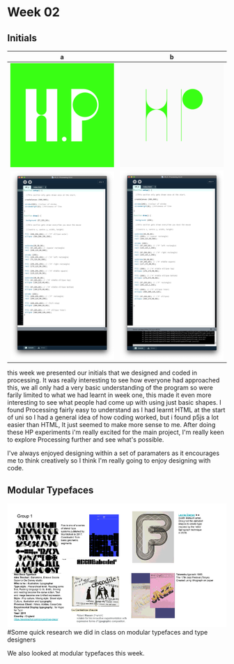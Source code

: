 # Week 02

## Initials

                 
   a  |  b
:-------------------------:|:-------------------------:
![](HP2.png)       |  ![](HP3.png) 
![](HP2screenshot.jpg)       | ![](HP3screenshot.jpg)  

this week we presented our initials that we designed and coded in processing.
It was really interesting to see how everyone had approached this, we all only had a very basic understanding of the program so were farily limited to what we had learnt in week one, this made it even more interesting to see what people had come up with using just basic shapes.
I found Processing fairly easy to understand as I had learnt HTML at the start of uni so I had a general idea of how coding worked, but i found p5js a lot easier than HTML, It just seemed to make more sense to me. After doing these HP experiments i'm really excited for the main project, I'm really keen to explore Processing further and see what's possible.

I've always enjoyed designing within a set of paramaters as it encourages me to think creatively so I think I'm really going to enjoy designing with code.

## Modular Typefaces

![](modulartypefaceslides.gif)
#Some quick research we did in class on modular typefaces and type designers

We also looked at modular typefaces this week.

